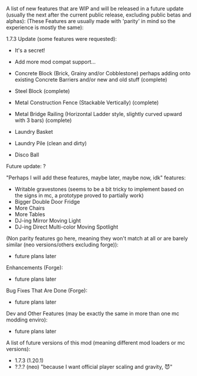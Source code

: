 A list of new features that are WIP and will be released in a future update (usually the next after the current public release, excluding public betas and alphas):
(These Features are usually made with 'parity' in mind so the experience is mostly the same):

1.7.3 Update (some features were requested):
* It's a secret!

* Add more mod compat support...
* Concrete Block (Brick, Grainy and/or Cobblestone) perhaps adding onto existing Concrete Barriers and/or new and old stuff (complete)
* Steel Block (complete)
* Metal Construction Fence (Stackable Vertically) (complete)
* Metal Bridge Railing (Horizontal Ladder style, slightly curved upward with 3 bars) (complete)
* Laundry Basket
* Laundry Pile (clean and dirty)
* Disco Ball

Future update:
?

"Perhaps I will add these features, maybe later, maybe now, idk" features:
* Writable gravestones (seems to be a bit tricky to implement based on the signs in mc, a prototype proved to partially work)
* Bigger Double Door Fridge
* More Chairs
* More Tables
* DJ-ing Mirror Moving Light
* DJ-ing Direct Multi-color Moving Spotlight

(Non parity features go here, meaning they won't match at all or are barely similar (neo versions/others excluding forge)):
* future plans later

Enhancements (Forge):
* future plans later

Bug Fixes That Are Done (Forge):
* future plans later

Dev and Other Features (may be exactly the same in more than one mc modding enviro):
* future plans later

A list of future versions of this mod (meaning different mod loaders or mc versions):
* 1.7.3 (1.20.1)
* ?.?.? (neo) "because I want official player scaling and gravity, 😈"
